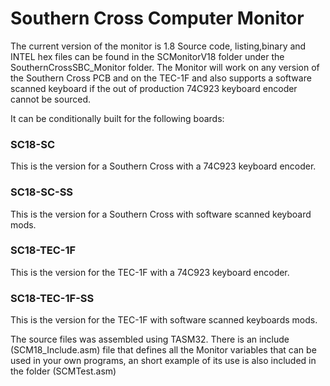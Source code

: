 # Southern Cross Computer Monitor

The current version of the monitor is 1.8 
Source code, listing,binary and INTEL hex files can be found in the SCMonitorV18 folder under the SouthernCrossSBC_Monitor folder.
The Monitor will work on any version of the Southern Cross PCB and on the TEC-1F and also supports a software scanned keyboard
 if the out of production 74C923 keyboard encoder cannot be sourced.

It can be conditionally built for the following boards:

### SC18-SC
This is the version for a Southern Cross with a 74C923 keyboard encoder.
### SC18-SC-SS
This is the version for a Southern Cross with software scanned keyboard mods.
### SC18-TEC-1F
This is the version for the TEC-1F with a 74C923 keyboard encoder.
### SC18-TEC-1F-SS
This is the version for the TEC-1F with software scanned keyboards mods.

The source files was assembled using TASM32. There is an include (SCM18_Include.asm) file that defines all the Monitor variables 
that can be used in your own programs, an short example of its use is also included in the folder (SCMTest.asm)

